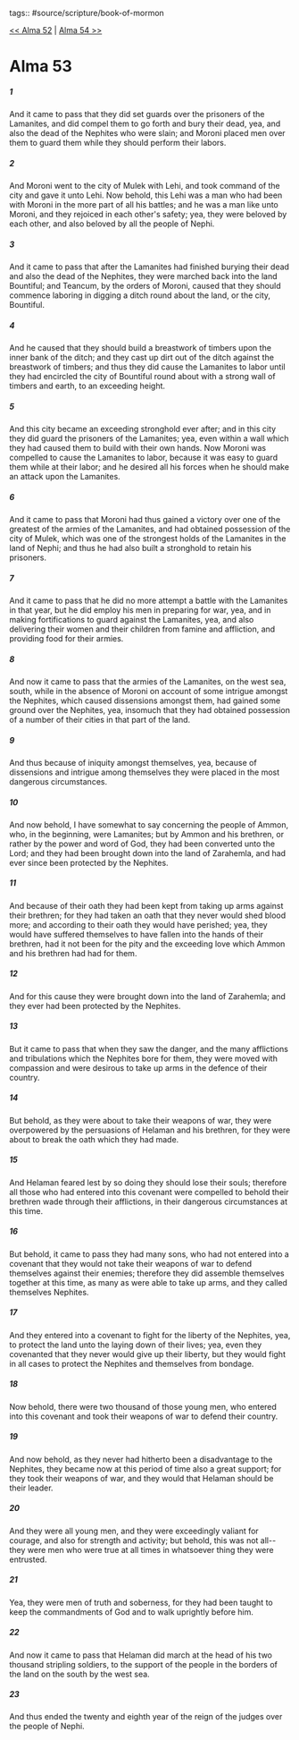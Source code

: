 tags:: #source/scripture/book-of-mormon

[<< Alma 52](book-of-mormon/09_Alma/Alma_52.md) | [Alma 54 >>](book-of-mormon/09_Alma/Alma_54.md)

# Alma 53

##### 1

And it came to pass that they did set guards over the prisoners of the Lamanites, and did compel them to go forth and bury their dead, yea, and also the dead of the Nephites who were slain; and Moroni placed men over them to guard them while they should perform their labors.

##### 2

And Moroni went to the city of Mulek with Lehi, and took command of the city and gave it unto Lehi. Now behold, this Lehi was a man who had been with Moroni in the more part of all his battles; and he was a man like unto Moroni, and they rejoiced in each other's safety; yea, they were beloved by each other, and also beloved by all the people of Nephi.

##### 3

And it came to pass that after the Lamanites had finished burying their dead and also the dead of the Nephites, they were marched back into the land Bountiful; and Teancum, by the orders of Moroni, caused that they should commence laboring in digging a ditch round about the land, or the city, Bountiful.

##### 4

And he caused that they should build a breastwork of timbers upon the inner bank of the ditch; and they cast up dirt out of the ditch against the breastwork of timbers; and thus they did cause the Lamanites to labor until they had encircled the city of Bountiful round about with a strong wall of timbers and earth, to an exceeding height.

##### 5

And this city became an exceeding stronghold ever after; and in this city they did guard the prisoners of the Lamanites; yea, even within a wall which they had caused them to build with their own hands. Now Moroni was compelled to cause the Lamanites to labor, because it was easy to guard them while at their labor; and he desired all his forces when he should make an attack upon the Lamanites.

##### 6

And it came to pass that Moroni had thus gained a victory over one of the greatest of the armies of the Lamanites, and had obtained possession of the city of Mulek, which was one of the strongest holds of the Lamanites in the land of Nephi; and thus he had also built a stronghold to retain his prisoners.

##### 7

And it came to pass that he did no more attempt a battle with the Lamanites in that year, but he did employ his men in preparing for war, yea, and in making fortifications to guard against the Lamanites, yea, and also delivering their women and their children from famine and affliction, and providing food for their armies.

##### 8

And now it came to pass that the armies of the Lamanites, on the west sea, south, while in the absence of Moroni on account of some intrigue amongst the Nephites, which caused dissensions amongst them, had gained some ground over the Nephites, yea, insomuch that they had obtained possession of a number of their cities in that part of the land.

##### 9

And thus because of iniquity amongst themselves, yea, because of dissensions and intrigue among themselves they were placed in the most dangerous circumstances.

##### 10

And now behold, I have somewhat to say concerning the people of Ammon, who, in the beginning, were Lamanites; but by Ammon and his brethren, or rather by the power and word of God, they had been converted unto the Lord; and they had been brought down into the land of Zarahemla, and had ever since been protected by the Nephites.

##### 11

And because of their oath they had been kept from taking up arms against their brethren; for they had taken an oath that they never would shed blood more; and according to their oath they would have perished; yea, they would have suffered themselves to have fallen into the hands of their brethren, had it not been for the pity and the exceeding love which Ammon and his brethren had had for them.

##### 12

And for this cause they were brought down into the land of Zarahemla; and they ever had been protected by the Nephites.

##### 13

But it came to pass that when they saw the danger, and the many afflictions and tribulations which the Nephites bore for them, they were moved with compassion and were desirous to take up arms in the defence of their country.

##### 14

But behold, as they were about to take their weapons of war, they were overpowered by the persuasions of Helaman and his brethren, for they were about to break the oath which they had made.

##### 15

And Helaman feared lest by so doing they should lose their souls; therefore all those who had entered into this covenant were compelled to behold their brethren wade through their afflictions, in their dangerous circumstances at this time.

##### 16

But behold, it came to pass they had many sons, who had not entered into a covenant that they would not take their weapons of war to defend themselves against their enemies; therefore they did assemble themselves together at this time, as many as were able to take up arms, and they called themselves Nephites.

##### 17

And they entered into a covenant to fight for the liberty of the Nephites, yea, to protect the land unto the laying down of their lives; yea, even they covenanted that they never would give up their liberty, but they would fight in all cases to protect the Nephites and themselves from bondage.

##### 18

Now behold, there were two thousand of those young men, who entered into this covenant and took their weapons of war to defend their country.

##### 19

And now behold, as they never had hitherto been a disadvantage to the Nephites, they became now at this period of time also a great support; for they took their weapons of war, and they would that Helaman should be their leader.

##### 20

And they were all young men, and they were exceedingly valiant for courage, and also for strength and activity; but behold, this was not all--they were men who were true at all times in whatsoever thing they were entrusted.

##### 21

Yea, they were men of truth and soberness, for they had been taught to keep the commandments of God and to walk uprightly before him.

##### 22

And now it came to pass that Helaman did march at the head of his two thousand stripling soldiers, to the support of the people in the borders of the land on the south by the west sea.

##### 23

And thus ended the twenty and eighth year of the reign of the judges over the people of Nephi.
